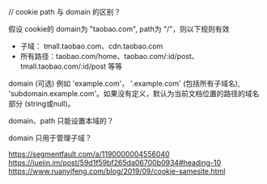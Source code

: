 // cookie path 与 domain 的区别？

假设 cookie的 domain为 "taobao.com", path为 "/"，则以下规则有效
- 子域： tmall.taobao.com、cdn.taobao.com
- 所有路径：taobao.com/home、taobao.com/:id/post、tmall.taobao.com/:id/post 等等

domain (可选)
例如 'example.com'， '.example.com' (包括所有子域名), 'subdomain.example.com'。如果没有定义，默认为当前文档位置的路径的域名部分 (string或null)。

domain、path 只能设置本域的？

domain 只用于管理子域？

https://segmentfault.com/a/1190000004556040
https://juejin.im/post/59d1f59bf265da06700b0934#heading-10
https://www.ruanyifeng.com/blog/2019/09/cookie-samesite.html
